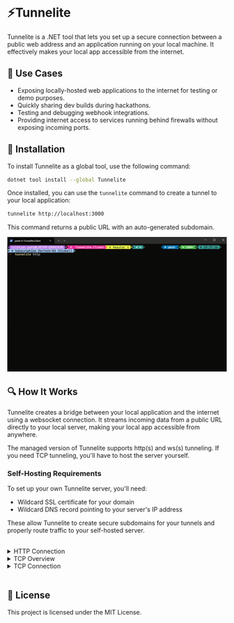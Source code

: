 # ⚡Tunnelite

Tunnelite is a .NET tool that lets you set up a secure connection between a public web address and an application running on your local machine. It effectively makes your local app accessible from the internet.

## 🚀 Use Cases

- Exposing locally-hosted web applications to the internet for testing or demo purposes.
- Quickly sharing dev builds during hackathons.
- Testing and debugging webhook integrations.
- Providing internet access to services running behind firewalls without exposing incoming ports.

## 📄 Installation

To install Tunnelite as a global tool, use the following command:

```bash
dotnet tool install --global Tunnelite
```

Once installed, you can use the `tunnelite` command to create a tunnel to your local application:
```bash
tunnelite http://localhost:3000
```

This command returns a public URL with an auto-generated subdomain. 

![alt text](https://github.com/cristipufu/tunnelite/blob/master/docs/tunnelite-cli.gif?raw=true)

## 🔍 How It Works

Tunnelite creates a bridge between your local application and the internet using a websocket connection. It streams incoming data from a public URL directly to your local server, making your local app accessible from anywhere.

The managed version of Tunnelite supports http(s) and ws(s) tunneling. If you need TCP tunneling, you'll have to host the server yourself.

### Self-Hosting Requirements
To set up your own Tunnelite server, you'll need:

- Wildcard SSL certificate for your domain
- Wildcard DNS record pointing to your server's IP address

These allow Tunnelite to create secure subdomains for your tunnels and properly route traffic to your self-hosted server.

 <br/>
<details>
  <summary>HTTP Connection</summary>
  
 <br/>

![image info](https://github.com/cristipufu/ws-tunnel-signalr/blob/master/docs/http_tunneling.png)

</details>

<details>
  <summary>TCP Overview</summary>
  
 <br/>

![image info](https://github.com/cristipufu/ws-tunnel-signalr/blob/master/docs/tcp_tunneling_global.png)

</details>

<details>
  <summary>TCP Connection</summary>
  
 <br/>

![image info](https://github.com/cristipufu/ws-tunnel-signalr/blob/master/docs/tcp_tunneling.png)

</details>

 <br/>

## 📄 License

This project is licensed under the MIT License.
